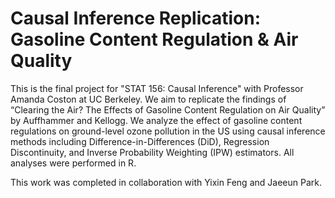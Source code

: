 # Causal Inference Replication: Gasoline Content Regulation & Air Quality

This is the final project for "STAT 156: Causal Inference" with Professor Amanda Coston at UC Berkeley. We aim to replicate the findings of “Clearing the Air? The Effects of Gasoline Content Regulation on Air Quality” by Auffhammer and Kellogg. We analyze the effect of gasoline content regulations on ground-level ozone pollution in the US using causal inference methods including Difference-in-Differences (DiD), Regression Discontinuity, and Inverse Probability Weighting (IPW) estimators. All analyses were performed in R.

This work was completed in collaboration with Yixin Feng and Jaeeun Park. 
